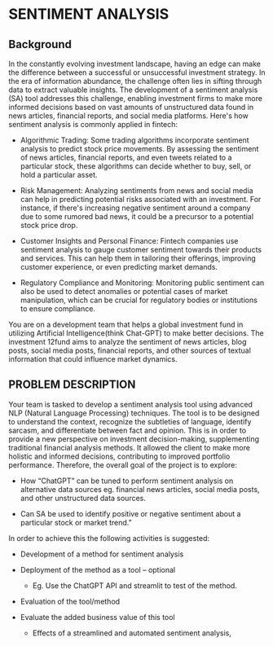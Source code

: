 # SENTIMENT ANALYSIS 
## Background
In the constantly evolving investment landscape, having an edge can make the difference between a successful or unsuccessful investment strategy. In the era of information abundance, the challenge often lies in sifting through data to extract valuable insights. The development of a sentiment analysis (SA) tool addresses this challenge, enabling investment firms to make more informed decisions based on vast amounts of unstructured data found in news articles, financial reports, and social media platforms. Here's how sentiment analysis is commonly applied in fintech: 

- Algorithmic Trading: Some trading algorithms incorporate sentiment analysis to predict stock price movements. By assessing the sentiment of news articles, financial reports, and even tweets related to a particular stock, these algorithms can decide whether to buy, sell, or hold a particular asset. 

- Risk Management: Analyzing sentiments from news and social media can help in predicting potential risks associated with an investment. For instance, if there's increasing negative sentiment around a company due to some rumored bad news, it could be a precursor to a potential stock price drop. 

- Customer Insights and Personal Finance: Fintech companies use sentiment analysis to gauge customer sentiment towards their products and services. This can help them in tailoring their offerings, improving customer experience, or even predicting market demands. 

- Regulatory Compliance and Monitoring: Monitoring public sentiment can also be used to detect anomalies or potential cases of market manipulation, which can be crucial for regulatory bodies or institutions to ensure compliance. 

You are on a development team that helps a global investment fund in utilizing Artificial Intelligence(think Chat-GPT) to make better decisions. The investment 12fund aims to analyze the sentiment of news articles, blog posts, social media posts, financial reports, and other sources of textual information that could influence market dynamics.

## PROBLEM DESCRIPTION 
Your team is tasked to develop a sentiment analysis tool using advanced NLP (Natural Language Processing) techniques. The tool is to be designed to understand the context, recognize the subtleties of language, identify sarcasm, and differentiate between fact and opinion. This is in order to provide a new perspective on investment decision-making, supplementing traditional financial analysis methods. It allowed the client to make more holistic and informed decisions, contributing to improved portfolio performance. Therefore, the overall goal of the project is to explore:  

- How “ChatGPT” can be tuned to perform sentiment analysis on alternative data sources eg. financial news articles, social media posts, and other unstructured data sources.  

- Can SA be used to identify positive or negative sentiment about a particular stock or market trend.” 

In order to achieve this the following activities is suggested:  

- Development of a method for sentiment analysis  

- Deployment of the method as a tool – optional  

  - Eg. Use the ChatGPT API and streamlit to test of the method.  

- Evaluation of the tool/method  

- Evaluate the added business value of this tool  

  - Effects of a streamlined and automated sentiment analysis,  
